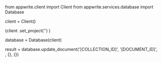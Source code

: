 from appwrite.client import Client
from appwrite.services.database import Database

client = Client()

(client
  .set_project('')
)

database = Database(client)

result = database.update_document('[COLLECTION_ID]', '[DOCUMENT_ID]', , {}, {})
